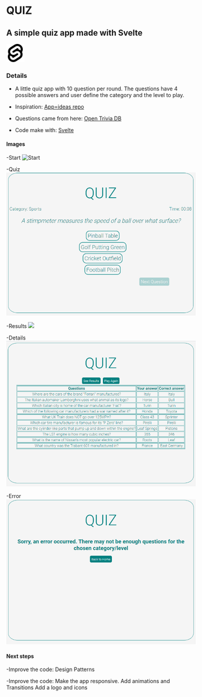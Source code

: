# QUIZ

## A simple quiz app made with Svelte

![](img/svelte.svg)

### Details

- A little quiz app with 10 question per round. The questions have 4 possible answers and user define the
  category and the level to play.  

- Inspiration: [App=ideas repo](https://github.com/florinpop17/app-ideas/blob/master/Projects/1-Beginner/Quiz-App.md)
- Questions came from here: [Open Trivia DB](https://opentdb.com/api_config.php)
- Code make with: [Svelte](https://svelte.dev/)

#### Images

-Start
![Start](img/start.pns)

-Quiz
![](img/quiz.png)

-Results
![](img/results.pmg)

-Details
![](img/details.png)

-Error
![](img/error.png)

#### Next steps

-Improve the code: Design Patterns

-Improve the code: Make the app responsive.
                   Add animations and Transitions
                   Add a logo and icons                 

